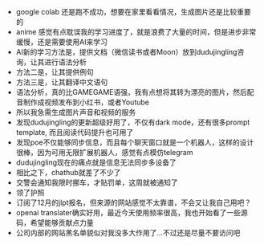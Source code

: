 - google colab 还是跑不成功，想要在家里看看情况，生成图片还是比较重要的
- anime 感觉有点耽误我的学习进度了，就是浪费了大量的时间，但是进步非常缓慢，还是需要使用AI来学习
- AI新的学习方法是，提供文档（微信读书或者Moon）放到dudujingling咨询，让其进行语法分析
- 方法二是，让其提供例句
- 方法三是，让其翻译中文语句
- 语法分析，真的比GAMEGAME语强，我有点想将其转为漂亮的图片，然后配音制作成视频发布到小红书，或者Youtube
- 所以我急需生成图片声音和视频的服务
- 发现dudujingling的更新超级好用了，不仅有dark mode，还有很多prompt template, 而且阅读代码提升也可用了
- 发现poe不仅能够同步信息，而且每个聊天窗口就是一个机器人，这样的设计很棒，因为可用无限扩展机器人，感觉有点模仿telegram
- dudujingling现在的痛点就是信息无法同步多设备了
- 相比之下，chathub就差了不少了
- 交警会通知我限时挪车，才贴罚单，这周就被通知了
- 领了护照
- 订阅了12月的jlpt报名，但来源的网站感觉不太靠谱，不会又让我自己用吧？
- openai translater确实好用，最近今天使用频率很高，我也开始看了一些源码，希望能够贡献点力量
- 公司内部的网站黑名单貌似对我没多大作用了...不过还是尽量不要访问吧